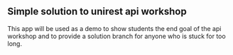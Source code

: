 ## Simple solution to unirest api workshop

This app will be used as a demo to show students the end goal of the api workshop
and to provide a solution branch for anyone who is stuck for too long.
